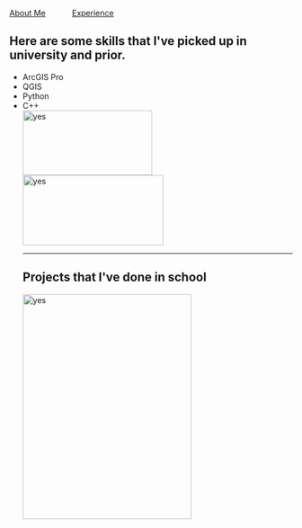 
<!DOCTYPE html>
<html>
  
<p><a href="./AboutMax.md">About Me</a> &nbsp; &nbsp; &nbsp; &nbsp; &nbsp; &nbsp;<a href="./Experience.md">Experience</a></p>
<head>
<h2 id="my-coding-skills">Here are some skills that I've picked up in university and prior.</h2>
</head>
<body>
<ul>
<li>ArcGIS Pro</li>
<li>QGIS</li>
<li>Python</li> 
<li>C++</li> 
<img src="https://images.g2crowd.com/uploads/product/image/social_landscape/social_landscape_64636a5c446c22391d4ed719e0987cd2/arcgis-pro.png" alt="yes" width="230" height="115"> <img src="https://www.geographyrealm.com/wp-content/uploads/2019/04/qgis-logo.png" alt="yes" width="250" height="125">
<hr>
<h2>Projects that I've done in school</h2>
<img src="https://github.com/max1sing/max1sing/blob/main/landcover.png?raw=true" alt="yes" width="300" height="400">
</ul>
</body>
  
 
